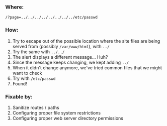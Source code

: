 ### Where:  

`/?page=../../../../../../../../etc/passwd`

### How:  

1. Try to escape out of the possible location where the site files are being served from (possibly `/var/www/html`), with `../`
2. Try the same with `../../`
3. The alert displays a different message... Huh?
4. Since the message keeps changing, we kept adding `../`
5. When it didn't change anymore, we've tried common files that we might want to check
6. Try with `/etc/passwd`
7. Found!

### Fixable by:  

1. Sanitize routes / paths
2. Configuring proper file system restrictions
3. Configuring proper web server directory permissions
